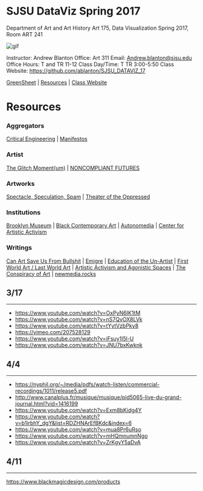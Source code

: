 **SJSU DataViz Spring 2017**
======================
Department of Art and Art History
Art 175, Data Visualization Spring 2017, Room ART 241

![gif](http://i.imgur.com/zdzDxsA.gif)

Instructor: Andrew Blanton
Office: Art 311
Email: Andrew.blanton@sjsu.edu
Office Hours: T and TR 11-12
Class Day/Time: T TR 3:00-5:50
Class Website: https://github.com/ablanton/SJSU_DATAVIZ_17

[GreenSheet](https://github.com/ablanton/SJSU_DATAVIZ_17/blob/master/GREENSHEET.md)
| [Resources](https://github.com/ablanton/SJSU_DATAVIZ_17/blob/master/RESOURCES.md)
| [Class Website](https://github.com/ablanton/SJSU_DATAVIZ_17)

Resources
=========

### Aggregators
[Critical Engineering](https://criticalengineering.org/)
| [Manifestos](http://www.disnovation.org/manifestos/) 

### Artist
[The Glitch Moment(um)](http://networkcultures.org/_uploads/NN%234_RosaMenkman.pdf)
| [NONCOMPLIANT FUTURES](http://disnovation.org/fnc2/index.html#english)

### Artworks
[Spectacle, Speculation, Spam](https://vimeo.com/194963450/7b76ebff6a)
| [Theater of the Oppressed](http://www.tonyc.nyc/)

### Institutions
[Brooklyn Museum](https://www.brooklynmuseum.org/exhibitions/agitprop)
| [Black Contemporary Art](http://blackcontemporaryart.tumblr.com/)
| [Autonomedia](http://autonomedia.org/)
| [Center for Artistic Activism](https://artisticactivism.org/reading-list/s)

### Writings 
[Can Art Save Us From Bullshit](http://www.publicseminar.org/2016/12/can-art-save-us-from-bullshit/#.WGrk5bYrJE5)
| [Emigre](http://emigre.com/Editorial.php?sect=1&id=14)
| [Education of the Un-Artist](http://xenopraxis.net/readings/kaprow_education1.pdf)
| [First World Art / Last World Art](http://www.naimark.net/writing/firstword.html)
| [Artistic Activism and Agonistic Spaces](http://www.artandresearch.org.uk/v1n2/mouffe.html)
| [The Conspiracy of Art](https://kirkbrideplan.files.wordpress.com/2012/10/jean-baudrillard-the-conspiracy-of-art.pdf)
| [newmedia.rocks](http://newmedia.rocks/notes/realtime.html)

## 3/17
--------
* https://www.youtube.com/watch?v=OxPyN6IK1tM
* https://www.youtube.com/watch?v=nS7QvOX8LVk
* https://www.youtube.com/watch?v=tYytVzbPky8
* https://vimeo.com/207528129
* https://www.youtube.com/watch?v=iFsuy1I5l-U
* https://www.youtube.com/watch?v=JNU7bxKwknk

## 4/4
------
* https://nyphil.org/~/media/pdfs/watch-listen/commercial-recordings/1011/release5.pdf
* http://www.canalplus.fr/musique/musique/pid5065-live-du-grand-journal.html?vid=1416199
* https://www.youtube.com/watch?v=Exm8bKidg4Y
* https://www.youtube.com/watch?v=b1irbhY_dgY&list=RDZHNArEfBKdc&index=6
* https://www.youtube.com/watch?v=mua8Pr6uRso
* https://www.youtube.com/watch?v=mHQmnumnNgo
* https://www.youtube.com/watch?v=ZrKgyY5aDvA

## 4/11
-------
https://www.blackmagicdesign.com/products
